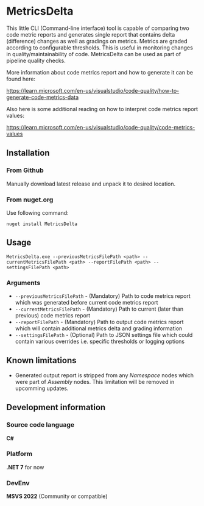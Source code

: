 # MetricsDelta
This little CLI (Command-line interface) tool is capable of comparing two code metric reports and generates single report that contains delta (difference) changes as well as gradings on metrics.
Metrics are graded according to configurable thresholds. This is useful in monitoring changes in quality/maintainability of code.
MetricsDelta can be used as part of pipeline quality checks.

More information about code metrics report and how to generate it can be found here:

https://learn.microsoft.com/en-us/visualstudio/code-quality/how-to-generate-code-metrics-data

Also here is some additional reading on how to interpret code metrics report values:

https://learn.microsoft.com/en-us/visualstudio/code-quality/code-metrics-values


## Installation 
### From Github
Manually download latest release and unpack it to desired location.

### From nuget.org
Use following command:

	nuget install MetricsDelta

## Usage
    MetricsDelta.exe --previousMetricsFilePath <path> --currentMetricsFilePath <path> --reportFilePath <path> --settingsFilePath <path>

### Arguments
* ``--previousMetricsFilePath`` - (Mandatory) Path to code metrics report which was generated before current code metrics report
* ``--currentMetricsFilePath`` - (Mandatory) Path to current (later than previous) code metrics report
* ``--reportFilePath`` - (Mandatory) Path to output code metrics report which will contain additional metrics delta and grading information
* ``--settingsFilePath`` - (Optional) Path to JSON settings file which could contain various overrides i.e. specific thresholds or logging options

## Known limitations
* Generated output report is stripped from any *Namespace* nodes which were part of *Assembly* nodes. This limitation will be removed in upcomming updates.

## Development information

### Source code language
**C#**

### Platform
**.NET 7** for now

### DevEnv
**MSVS 2022** (Community or compatible)





